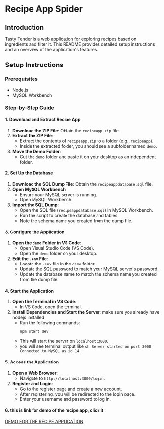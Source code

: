 # Recipe App Spider

## Introduction
Tasty Tender is a web application for exploring recipes based on ingredients and filter it. This README provides detailed setup instructions and an overview of the application's features.

## Setup Instructions

### Prerequisites
- Node.js
- MySQL Workbench

### Step-by-Step Guide

#### 1. Download and Extract Recipe App

1. **Download the ZIP File**: Obtain the `recipeapp.zip` file.
2. **Extract the ZIP File**:
   - Extract the contents of `recipeapp.zip` to a folder (e.g., `recipeapp`).
   - Inside the extracted folder, you should see a subfolder named `demo`.
3. **Move the Demo Folder**:
   - Cut the `demo` folder and paste it on your desktop as an independent folder.

#### 2. Set Up the Database

1. **Download the SQL Dump File**: Obtain the `recipeappdatabase.sql` file.
2. **Open MySQL Workbench**:
   - Ensure your MySQL server is running.
   - Open MySQL Workbench.
3. **Import the SQL Dump**:
   - Open the SQL file (`recipeappdatabase.sql`) in MySQL Workbench.
   - Run the script to create the database and tables.
   - Note the schema name you created from the dump file.

#### 3. Configure the Application

1. **Open the `demo` Folder in VS Code**:
   - Open Visual Studio Code (VS Code).
   - Open the `demo` folder on your desktop.
2. **Edit the `.env` File**:
   - Locate the `.env` file in the `demo` folder.
   - Update the SQL password to match your MySQL server's password.
   - Update the database name to match the schema name you created from the dump file.

#### 4. Start the Application

1. **Open the Terminal in VS Code**:
   - In VS Code, open the terminal.
2. **Install Dependencies and Start the Server**:
     make sure you already have nodejs installed
   - Run the following commands:
     ```sh
     npm start dev
     ```
   - This will start the server on `localhost:3000`.
   - you will see terminal output like
                       ```sh
                       Server started on port 3000
                       Connected to MySQL as id 14
                      ```

#### 5. Access the Application

1. **Open a Web Browser**:
   - Navigate to `http://localhost:3000/login`.
2. **Register and Login**:
   - Go to the register page and create a new account.
   - After registering, you will be redirected to the login page.
   - Enter your username and password to log in.

#### 6. this is link for demo of the recipe app, click it
 [DEMO FOR THE RECIPE APPLICATION](https://drive.google.com/drive/folders/1Dfm_NlE9wYHppidNDqQQw5W2EOnTDSp2?usp=sharing)
